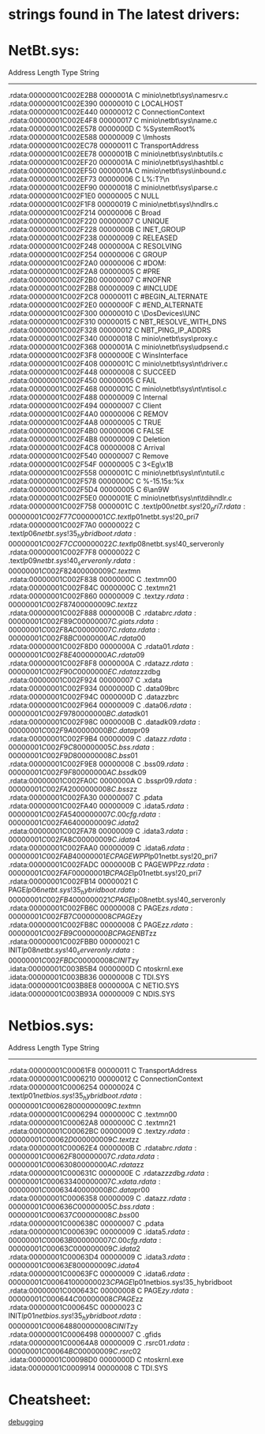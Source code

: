 # strings found in The latest drivers:
# NetBt.sys:
Address                 Length   Type String                           
-------                 ------   ---- ------                           
.rdata:00000001C002E2B8 0000001A C    minio\\netbt\\sys\\namesrv.c     
.rdata:00000001C002E390 00000010 C    LOCALHOST                        
.rdata:00000001C002E440 00000012 C    ConnectionContext                
.rdata:00000001C002E4F8 00000017 C    minio\\netbt\\sys\\name.c        
.rdata:00000001C002E578 0000000D C    %SystemRoot%                     
.rdata:00000001C002E588 00000009 C    \\lmhosts                        
.rdata:00000001C002EC78 00000011 C    TransportAddress                 
.rdata:00000001C002EE78 0000001B C    minio\\netbt\\sys\\nbtutils.c    
.rdata:00000001C002EF20 0000001A C    minio\\netbt\\sys\\hashtbl.c     
.rdata:00000001C002EF50 0000001A C    minio\\netbt\\sys\\inbound.c     
.rdata:00000001C002EF73 00000006 C    L%:T?\n                          
.rdata:00000001C002EF90 00000018 C    minio\\netbt\\sys\\parse.c       
.rdata:00000001C002F1E0 00000005 C    NULL                             
.rdata:00000001C002F1F8 00000019 C    minio\\netbt\\sys\\hndlrs.c      
.rdata:00000001C002F214 00000006 C    Broad                            
.rdata:00000001C002F220 00000007 C    UNIQUE                           
.rdata:00000001C002F228 0000000B C    INET_GROUP                       
.rdata:00000001C002F238 00000009 C    RELEASED                         
.rdata:00000001C002F248 0000000A C    RESOLVING                        
.rdata:00000001C002F254 00000006 C    GROUP                            
.rdata:00000001C002F2A0 00000006 C    #DOM:                            
.rdata:00000001C002F2A8 00000005 C    #PRE                             
.rdata:00000001C002F2B0 00000007 C    #NOFNR                           
.rdata:00000001C002F2B8 00000009 C    #INCLUDE                         
.rdata:00000001C002F2C8 00000011 C    #BEGIN_ALTERNATE                 
.rdata:00000001C002F2E0 0000000F C    #END_ALTERNATE                   
.rdata:00000001C002F300 00000010 C    \\DosDevices\\UNC                
.rdata:00000001C002F310 00000015 C    NBT_RESOLVE_WITH_DNS             
.rdata:00000001C002F328 00000012 C    NBT_PING_IP_ADDRS                
.rdata:00000001C002F340 00000018 C    minio\\netbt\\sys\\proxy.c       
.rdata:00000001C002F368 0000001A C    minio\\netbt\\sys\\udpsend.c     
.rdata:00000001C002F3F8 0000000E C    WinsInterface                    
.rdata:00000001C002F408 0000001C C    minio\\netbt\\sys\\nt\\driver.c  
.rdata:00000001C002F448 00000008 C    SUCCEED                          
.rdata:00000001C002F450 00000005 C    FAIL                             
.rdata:00000001C002F468 0000001C C    minio\\netbt\\sys\\nt\\ntisol.c  
.rdata:00000001C002F488 00000009 C    Internal                         
.rdata:00000001C002F494 00000007 C    Client                           
.rdata:00000001C002F4A0 00000006 C    REMOV                            
.rdata:00000001C002F4A8 00000005 C    TRUE                             
.rdata:00000001C002F4B0 00000006 C    FALSE                            
.rdata:00000001C002F4B8 00000009 C    Deletion                         
.rdata:00000001C002F4C8 00000008 C    Arrival                          
.rdata:00000001C002F540 00000007 C    Remove                           
.rdata:00000001C002F54F 00000005 C    3<Eg\x1B                         
.rdata:00000001C002F558 0000001C C    minio\\netbt\\sys\\nt\\ntutil.c  
.rdata:00000001C002F578 0000000C C    %-15.15s:%x                      
.rdata:00000001C002F5D4 00000005 C    6\an9W                           
.rdata:00000001C002F5E0 0000001E C    minio\\netbt\\sys\\nt\\tdihndlr.c
.rdata:00000001C002F758 0000001C C    .text$lp00netbt.sys!20_pri7      
.rdata:00000001C002F77C 0000001C C    .text$lp01netbt.sys!20_pri7      
.rdata:00000001C002F7A0 00000022 C    .text$lp06netbt.sys!35_hybridboot
.rdata:00000001C002F7CC 00000022 C    .text$lp08netbt.sys!40_serveronly
.rdata:00000001C002F7F8 00000022 C    .text$lp09netbt.sys!40_serveronly
.rdata:00000001C002F824 00000009 C    .text$mn                         
.rdata:00000001C002F838 0000000C C    .text$mn$00                      
.rdata:00000001C002F84C 0000000C C    .text$mn$21                      
.rdata:00000001C002F860 00000009 C    .text$zy                         
.rdata:00000001C002F874 00000009 C    .text$zz                         
.rdata:00000001C002F888 0000000B C    .rdata$brc                       
.rdata:00000001C002F89C 00000007 C    .giats                           
.rdata:00000001C002F8AC 00000007 C    .rdata                           
.rdata:00000001C002F8BC 0000000A C    .rdata$00                        
.rdata:00000001C002F8D0 0000000A C    .rdata$01                        
.rdata:00000001C002F8E4 0000000A C    .rdata$09                        
.rdata:00000001C002F8F8 0000000A C    .rdata$zz                        
.rdata:00000001C002F90C 0000000E C    .rdata$zzzdbg                    
.rdata:00000001C002F924 00000007 C    .xdata                           
.rdata:00000001C002F934 0000000D C    .data$09$brc                     
.rdata:00000001C002F94C 0000000D C    .data$zz$brc                     
.rdata:00000001C002F964 00000009 C    .data$06                         
.rdata:00000001C002F978 0000000B C    .data$dk01                       
.rdata:00000001C002F98C 0000000B C    .data$dk09                       
.rdata:00000001C002F9A0 0000000B C    .data$pr09                       
.rdata:00000001C002F9B4 00000009 C    .data$zz                         
.rdata:00000001C002F9C8 00000005 C    .bss                             
.rdata:00000001C002F9D8 00000008 C    .bss$01                          
.rdata:00000001C002F9E8 00000008 C    .bss$09                          
.rdata:00000001C002F9F8 0000000A C    .bss$dk09                        
.rdata:00000001C002FA0C 0000000A C    .bss$pr09                        
.rdata:00000001C002FA20 00000008 C    .bss$zz                          
.rdata:00000001C002FA30 00000007 C    .pdata                           
.rdata:00000001C002FA40 00000009 C    .idata$5                         
.rdata:00000001C002FA54 00000007 C    .00cfg                           
.rdata:00000001C002FA64 00000009 C    .idata$2                         
.rdata:00000001C002FA78 00000009 C    .idata$3                         
.rdata:00000001C002FA8C 00000009 C    .idata$4                         
.rdata:00000001C002FAA0 00000009 C    .idata$6                         
.rdata:00000001C002FAB4 0000001E C    PAGEWPP$lp01netbt.sys!20_pri7    
.rdata:00000001C002FADC 0000000B C    PAGEWPP$zz                       
.rdata:00000001C002FAF0 0000001B C    PAGE$lp01netbt.sys!20_pri7       
.rdata:00000001C002FB14 00000021 C    PAGE$lp06netbt.sys!35_hybridboot 
.rdata:00000001C002FB40 00000021 C    PAGE$lp08netbt.sys!40_serveronly 
.rdata:00000001C002FB6C 00000008 C    PAGE$zs                          
.rdata:00000001C002FB7C 00000008 C    PAGE$zy                          
.rdata:00000001C002FB8C 00000008 C    PAGE$zz                          
.rdata:00000001C002FB9C 0000000B C    PAGENBT$zz                       
.rdata:00000001C002FBB0 00000021 C    INIT$lp08netbt.sys!40_serveronly 
.rdata:00000001C002FBDC 00000008 C    INIT$zy                                                  
.idata:00000001C003B5B4 0000000D C    ntoskrnl.exe                     
.idata:00000001C003B836 00000008 C    TDI.SYS                          
.idata:00000001C003B8E8 0000000A C    NETIO.SYS                        
.idata:00000001C003B93A 00000009 C    NDIS.SYS 
# Netbios.sys:
Address                 Length   Type String                             
-------                 ------   ---- ------                             
.rdata:00000001C00061F8 00000011 C    TransportAddress                   
.rdata:00000001C0006210 00000012 C    ConnectionContext                  
.rdata:00000001C0006254 00000024 C    .text$lp01netbios.sys!35_hybridboot
.rdata:00000001C0006280 00000009 C    .text$mn                           
.rdata:00000001C0006294 0000000C C    .text$mn$00                        
.rdata:00000001C00062A8 0000000C C    .text$mn$21                        
.rdata:00000001C00062BC 00000009 C    .text$zy                           
.rdata:00000001C00062D0 00000009 C    .text$zz                           
.rdata:00000001C00062E4 0000000B C    .rdata$brc                         
.rdata:00000001C00062F8 00000007 C    .rdata                             
.rdata:00000001C0006308 0000000A C    .rdata$zz                          
.rdata:00000001C000631C 0000000E C    .rdata$zzzdbg                      
.rdata:00000001C0006334 00000007 C    .xdata                             
.rdata:00000001C0006344 0000000B C    .data$pr00                         
.rdata:00000001C0006358 00000009 C    .data$zz                           
.rdata:00000001C000636C 00000005 C    .bss                               
.rdata:00000001C000637C 00000008 C    .bss$00                            
.rdata:00000001C000638C 00000007 C    .pdata                             
.rdata:00000001C000639C 00000009 C    .idata$5                           
.rdata:00000001C00063B0 00000007 C    .00cfg                             
.rdata:00000001C00063C0 00000009 C    .idata$2                           
.rdata:00000001C00063D4 00000009 C    .idata$3                           
.rdata:00000001C00063E8 00000009 C    .idata$4                           
.rdata:00000001C00063FC 00000009 C    .idata$6                           
.rdata:00000001C0006410 00000023 C    PAGE$lp01netbios.sys!35_hybridboot 
.rdata:00000001C000643C 00000008 C    PAGE$zy                            
.rdata:00000001C000644C 00000008 C    PAGE$zz                            
.rdata:00000001C000645C 00000023 C    INIT$lp01netbios.sys!35_hybridboot 
.rdata:00000001C0006488 00000008 C    INIT$zy                            
.rdata:00000001C0006498 00000007 C    .gfids                             
.rdata:00000001C00064A8 00000009 C    .rsrc$01                           
.rdata:00000001C00064BC 00000009 C    .rsrc$02                           
.idata:00000001C00098D0 0000000D C    ntoskrnl.exe                       
.idata:00000001C0009914 00000008 C    TDI.SYS                            
# Cheatsheet:
<html><a href="https://briolidz.wordpress.com/2013/11/17/windbg-some-debugging-commands/">debugging</a></html>

